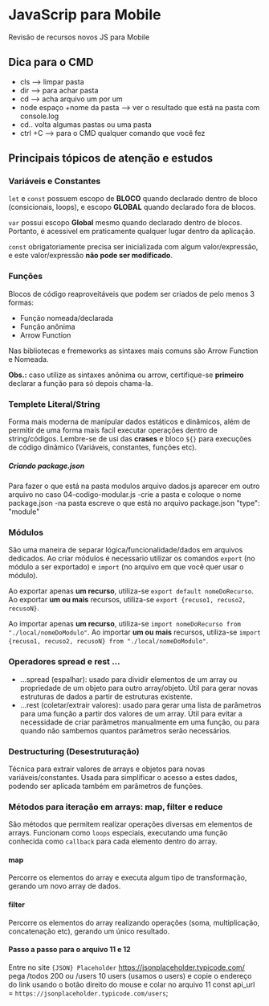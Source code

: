 # JavaScrip para Mobile
 Revisão de recursos novos JS para Mobile

 ## Dica para o CMD 
- cls --> limpar pasta
- dir --> para achar pasta 
- cd --> acha arquivo um por um 
- node  espaço +nome da pasta --> ver o resultado que está na pasta com console.log
- cd.. volta algumas pastas ou uma pasta
- ctrl +C --> para o CMD qualquer comando que você fez 

 ## Principais tópicos de atenção e estudos 

 ### Variáveis e Constantes

 `let` e `const` possuem escopo de **BLOCO** quando declarado dentro de bloco (consicionais, loops), e escopo **GLOBAL** quando declarado fora de blocos.

 `var` possui escopo **Global** mesmo quando declarado dentro de blocos. Portanto, é acessivel em praticamente qualquer lugar dentro da aplicação.

 `const` obrigatoriamente precisa ser inicializada com algum valor/expressão, e este valor/expressão **não pode ser modificado**.

 ### Funções 

 Blocos de código reaproveitáveis que podem ser criados de pelo menos 3 formas:

 - Função nomeada/declarada
 - Função anônima 
 - Arrow Function

 Nas bibliotecas e fremeworks as sintaxes mais comuns são Arrow Function e Nomeada.

 **Obs.:** caso utilize as sintaxes anônima ou arrow, certifique-se **primeiro** declarar a função para só depois chama-la.


### Templete Literal/String

Forma mais moderna de manipular dados estáticos e dinâmicos, além de permitir de uma forma mais facil executar operações dentro de string/códigos. Lembre-se de usi das **crases** e bloco `${}` para execuções de código dinâmico (Variáveis, constantes, funções etc).


##### Criando package.json
Para fazer o que está na pasta modulos arquivo dados.js aparecer em outro arquivo no caso 04-codigo-modular.js
-crie a pasta e coloque o nome package.json
-na pasta escreve o que está no arquivo package.json "type": "module"


### Módulos 

São uma maneira de separar lógica/funcionalidade/dados em arquivos dedicados. Ao criar módulos é necessario utilizar os comandos `export` (no módulo a ser exportado) e `import` (no arquivo em que você quer usar o módulo).

Ao exportar apenas **um recurso**, utiliza-se `export default nomeDoRecurso`. Ao exportar **um ou mais** recursos, utiliza-se 
`export {recuso1, recuso2, recusoN}`. 

Ao importar apenas **um recurso**, utiliza-se `import nomeDoRecurso from "./local/nomeDoModulo"`. Ao importar **um ou mais** recursos, utiliza-se `import {recuso1, recuso2, recusoN} from "./local/nomeDoModulo"`.


### Operadores spread e rest ...

- ...spread (espalhar): usado para dividir elementos de um array ou propriedade de um objeto para outro array/objeto. Útil para gerar novas estruturas de dados a partir de estruturas existente.
- ...rest (coletar/extrair valores): usado para gerar uma lista de parâmetros para uma função a partir dos valores de um array. Útil para evitar a necessidade de criar parâmetros manualmente em uma função, ou para quando não sambemos quantos parâmetros serão necessários. 

### Destructuring (Desestruturação)

Técnica para extrair valores de arrays e objetos para novas variáveis/constantes. Usada para simplificar o acesso a estes dados, podendo ser aplicada também em parâmetros de funções. 

### Métodos para iteração em arrays: map, filter e reduce

São métodos que permitem realizar operações diversas em elementos de arrays. Funcionam como `loops` especiais, executando uma função conhecida como `callback` para cada elemento dentro do array.

#### map 

Percorre os elementos do array e executa algum tipo de transformação, gerando um novo array de dados.

#### filter 

Percorre os elementos do array realizando operações (soma, multiplicação, concatenação etc), gerando um único resultado. 





#### Passo a passo para o  arquivo 11 e 12
Entre no site ``{JSON} Placeholder``  https://jsonplaceholder.typicode.com/ pega  /todos	200  ou   /users	10 users  (usamos o users)  e copie o endereço do link usando o botão direito do mouse e colar no arquivo 11  const api_url = `https://jsonplaceholder.typicode.com/users`; 